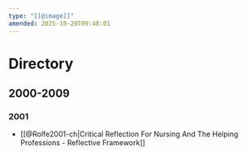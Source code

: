 ```yaml
---
type: "[[@image]]"
amended: 2025-10-20T09:48:01
---
```


# Directory
## 2000-2009
### 2001
- [[@Rolfe2001-ch|Critical Reflection For Nursing And The Helping Professions - Reflective Framework]]
